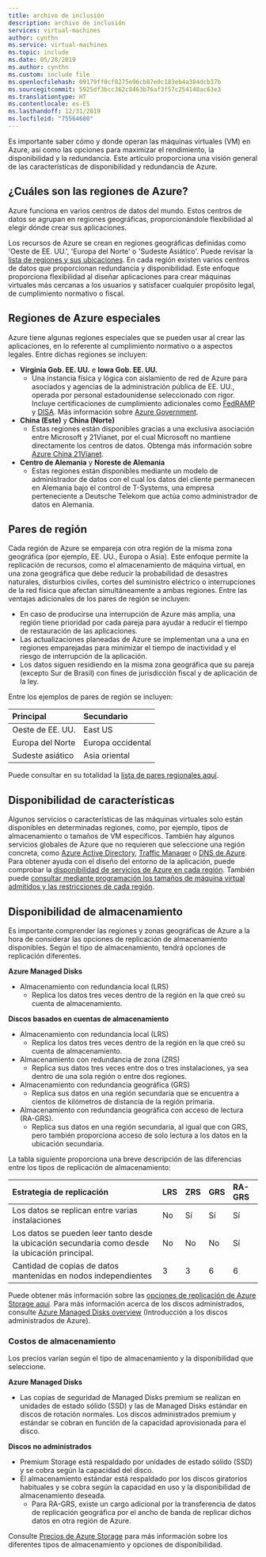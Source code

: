```yaml
---
title: archivo de inclusión
description: archivo de inclusión
services: virtual-machines
author: cynthn
ms.service: virtual-machines
ms.topic: include
ms.date: 05/28/2019
ms.author: cynthn
ms.custom: include file
ms.openlocfilehash: 09179ff0cf8275e96cb87e0c183eb4a384dcb37b
ms.sourcegitcommit: 5925df3bcc362c8463b76af3f57c254148ac63e3
ms.translationtype: HT
ms.contentlocale: es-ES
ms.lasthandoff: 12/31/2019
ms.locfileid: "75564680"
---
```

Es importante saber cómo y donde operan las máquinas virtuales (VM) en Azure, así como las opciones para maximizar el rendimiento, la disponibilidad y la redundancia. Este artículo proporciona una visión general de las características de disponibilidad y redundancia de Azure.


## <a name="what-are-azure-regions"></a>¿Cuáles son las regiones de Azure?
Azure funciona en varios centros de datos del mundo. Estos centros de datos se agrupan en regiones geográficas, proporcionándole flexibilidad al elegir dónde crear sus aplicaciones. 

Los recursos de Azure se crean en regiones geográficas definidas como 'Oeste de EE. UU.', 'Europa del Norte' o 'Sudeste Asiático'. Puede revisar la [lista de regiones y sus ubicaciones](https://azure.microsoft.com/regions/). En cada región existen varios centros de datos que proporcionan redundancia y disponibilidad. Este enfoque proporciona flexibilidad al diseñar aplicaciones para crear máquinas virtuales más cercanas a los usuarios y satisfacer cualquier propósito legal, de cumplimiento normativo o fiscal.

## <a name="special-azure-regions"></a>Regiones de Azure especiales
Azure tiene algunas regiones especiales que se pueden usar al crear las aplicaciones, en lo referente al cumplimiento normativo o a aspectos legales. Entre dichas regiones se incluyen:

* **Virginia Gob. EE. UU.** e **Iowa Gob. EE. UU.**
  * Una instancia física y lógica con aislamiento de red de Azure para asociados y agencias de la administración pública de EE. UU., operada por personal estadounidense seleccionado con rigor. Incluye certificaciones de cumplimiento adicionales como [FedRAMP](https://www.microsoft.com/en-us/TrustCenter/Compliance/FedRAMP) y [DISA](https://www.microsoft.com/en-us/TrustCenter/Compliance/DISA). Más información sobre [Azure Government](https://azure.microsoft.com/features/gov/).
* **China (Este)** y **China (Norte)**
  * Estas regiones están disponibles gracias a una exclusiva asociación entre Microsoft y 21Vianet, por el cual Microsoft no mantiene directamente los centros de datos. Obtenga más información sobre [Azure China 21Vianet](https://www.windowsazure.cn/).
* **Centro de Alemania** y **Noreste de Alemania**
  * Estas regiones están disponibles mediante un modelo de administrador de datos con el cual los datos del cliente permanecen en Alemania bajo el control de T-Systems, una empresa perteneciente a Deutsche Telekom que actúa como administrador de datos en Alemania.

## <a name="region-pairs"></a>Pares de región
Cada región de Azure se empareja con otra región de la misma zona geográfica (por ejemplo, EE. UU., Europa o Asia). Este enfoque permite la replicación de recursos, como el almacenamiento de máquina virtual, en una zona geográfica que debe reducir la probabilidad de desastres naturales, disturbios civiles, cortes del suministro eléctrico o interrupciones de la red física que afectan simultáneamente a ambas regiones. Entre las ventajas adicionales de los pares de región se incluyen:

* En caso de producirse una interrupción de Azure más amplia, una región tiene prioridad por cada pareja para ayudar a reducir el tiempo de restauración de las aplicaciones. 
* Las actualizaciones planeadas de Azure se implementan una a una en regiones emparejadas para minimizar el tiempo de inactividad y el riesgo de interrupción de la aplicación.
* Los datos siguen residiendo en la misma zona geográfica que su pareja (excepto Sur de Brasil) con fines de jurisdicción fiscal y de aplicación de la ley.

Entre los ejemplos de pares de región se incluyen:

| Principal | Secundario |
|:--- |:--- |
| Oeste de EE. UU. |East US |
| Europa del Norte |Europa occidental |
| Sudeste asiático |Asia oriental |

Puede consultar en su totalidad la [lista de pares regionales aquí](../articles/best-practices-availability-paired-regions.md#what-are-paired-regions).

## <a name="feature-availability"></a>Disponibilidad de características
Algunos servicios o características de las máquinas virtuales solo están disponibles en determinadas regiones, como, por ejemplo, tipos de almacenamiento o tamaños de VM específicos. También hay algunos servicios globales de Azure que no requieren que seleccione una región concreta, como [Azure Active Directory](../articles/active-directory/fundamentals/active-directory-whatis.md), [Traffic Manager](../articles/traffic-manager/traffic-manager-overview.md) o [DNS de Azure](../articles/dns/dns-overview.md). Para obtener ayuda con el diseño del entorno de la aplicación, puede comprobar la [disponibilidad de servicios de Azure en cada región](https://azure.microsoft.com/regions/#services). También puede [consultar mediante programación los tamaños de máquina virtual admitidos y las restricciones de cada región](../articles/azure-resource-manager/resource-manager-sku-not-available-errors.md).

## <a name="storage-availability"></a>Disponibilidad de almacenamiento
Es importante comprender las regiones y zonas geográficas de Azure a la hora de considerar las opciones de replicación de almacenamiento disponibles. Según el tipo de almacenamiento, tendrá opciones de replicación diferentes.

**Azure Managed Disks**
* Almacenamiento con redundancia local (LRS)
  * Replica los datos tres veces dentro de la región en la que creó su cuenta de almacenamiento.

**Discos basados en cuentas de almacenamiento**
* Almacenamiento con redundancia local (LRS)
  * Replica los datos tres veces dentro de la región en la que creó su cuenta de almacenamiento.
* Almacenamiento con redundancia de zona (ZRS)
  * Replica sus datos tres veces entre dos o tres instalaciones, ya sea dentro de una sola región o entre dos regiones.
* Almacenamiento con redundancia geográfica (GRS)
  * Replica sus datos en una región secundaria que se encuentra a cientos de kilómetros de distancia de la región primaria.
* Almacenamiento con redundancia geográfica con acceso de lectura (RA-GRS).
  * Replica sus datos en una región secundaria, al igual que con GRS, pero también proporciona acceso de solo lectura a los datos en la ubicación secundaria.

La tabla siguiente proporciona una breve descripción de las diferencias entre los tipos de replicación de almacenamiento:

| Estrategia de replicación | LRS | ZRS | GRS | RA-GRS |
|:--- |:--- |:--- |:--- |:--- |
| Los datos se replican entre varias instalaciones |No |Sí |Sí |Sí |
| Los datos se pueden leer tanto desde la ubicación secundaria como desde la ubicación principal. |No |No |No |Sí |
| Cantidad de copias de datos mantenidas en nodos independientes |3 |3 |6 |6 |

Puede obtener más información sobre las [opciones de replicación de Azure Storage aquí](../articles/storage/common/storage-redundancy.md). Para más información acerca de los discos administrados, consulte [Azure Managed Disks overview](../articles/virtual-machines/windows/managed-disks-overview.md) (Introducción a los discos administrados de Azure).

### <a name="storage-costs"></a>Costos de almacenamiento
Los precios varían según el tipo de almacenamiento y la disponibilidad que seleccione.

**Azure Managed Disks**
* Las copias de seguridad de Managed Disks premium se realizan en unidades de estado sólido (SSD) y las de Managed Disks estándar en discos de rotación normales. Los discos administrados premium y estándar se cobran en función de la capacidad aprovisionada para el disco.

**Discos no administrados**
* Premium Storage está respaldado por unidades de estado sólido (SSD) y se cobra según la capacidad del disco.
* El almacenamiento estándar está respaldado por los discos giratorios habituales y se cobra según la capacidad en uso y la disponibilidad de almacenamiento deseada.
  * Para RA-GRS, existe un cargo adicional por la transferencia de datos de replicación geográfica por el ancho de banda de replicar dichos datos en otra región de Azure.

Consulte [Precios de Azure Storage](https://azure.microsoft.com/pricing/details/storage/) para más información sobre los diferentes tipos de almacenamiento y opciones de disponibilidad.

